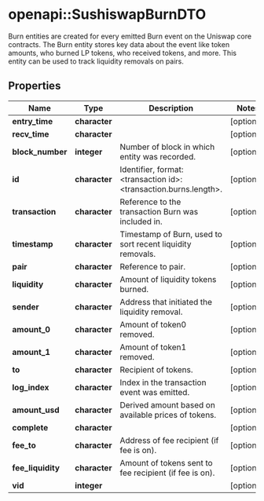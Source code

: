 # openapi::SushiswapBurnDTO

Burn entities are created for every emitted Burn event on the Uniswap core contracts. The Burn entity stores key data about the event like token amounts, who burned LP tokens, who received tokens, and more. This entity can be used to track liquidity removals on pairs.

## Properties
Name | Type | Description | Notes
------------ | ------------- | ------------- | -------------
**entry_time** | **character** |  | [optional] 
**recv_time** | **character** |  | [optional] 
**block_number** | **integer** | Number of block in which entity was recorded. | [optional] 
**id** | **character** | Identifier, format: &lt;transaction id&gt;:&lt;transaction.burns.length&gt;. | [optional] 
**transaction** | **character** | Reference to the transaction Burn was included in. | [optional] 
**timestamp** | **character** | Timestamp of Burn, used to sort recent liquidity removals. | [optional] 
**pair** | **character** | Reference to pair. | [optional] 
**liquidity** | **character** | Amount of liquidity tokens burned. | [optional] 
**sender** | **character** | Address that initiated the liquidity removal. | [optional] 
**amount_0** | **character** | Amount of token0 removed. | [optional] 
**amount_1** | **character** | Amount of token1 removed. | [optional] 
**to** | **character** | Recipient of tokens. | [optional] 
**log_index** | **character** | Index in the transaction event was emitted. | [optional] 
**amount_usd** | **character** | Derived amount based on available prices of tokens. | [optional] 
**complete** | **character** |  | [optional] 
**fee_to** | **character** | Address of fee recipient (if fee is on). | [optional] 
**fee_liquidity** | **character** | Amount of tokens sent to fee recipient (if fee is on). | [optional] 
**vid** | **integer** |  | [optional] 


